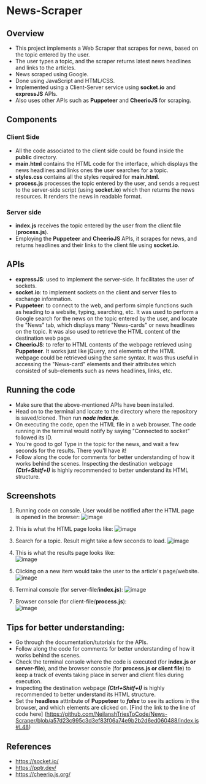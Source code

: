 # News-Scraper

## Overview
- This project implements a Web Scraper that scrapes for news, based on the topic entered by the user.
- The user types a topic, and the scraper returns latest news headlines and links to the articles.
- News scraped using Google.
- Done using JavaScript and HTML/CSS.
- Implemented using a Client-Server service using **socket.io** and **expressJS** APIs.
- Also uses other APIs such as **Puppeteer** and **CheerioJS** for scraping.

## Components
### Client Side
- All the code associated to the client side could be found inside the **public** directory.
- **main.html** contains the HTML code for the interface, which displays the news headlines and links ones the user searches for a topic.
- **styles.css** contains all the styles required for **main.html**.
- **process.js** processes the topic entered by the user, and sends a request to the server-side script (using **socket.io**) which then returns the news resources. It renders the news in readable format.

### Server side
- **index.js** receives the topic entered by the user from the client file (**process.js**). 
- Employing the **Puppeteer** and **CheerioJS** APIs, it scrapes for news, and returns headlines and their links to the client file using **socket.io**.

## APIs
- **expressJS**: used to implement the server-side. It facilitates the user of sockets.
- **socket.io**: to implement sockets on the client and server files to exchange information.
- **Puppeteer**: to connect to the web, and perform simple functions such as heading to a website, typing, searching, etc. It was used to perform a Google search for the news on the topic entered by the user, and locate the "News" tab, which displays many "News-cards" or news headlines on the topic. It was also used to retrieve the HTML content of the destination web page. 
- **CheerioJS**: to refer to HTML contents of the webpage retrieved using **Puppeteer**. It works just like jQuery, and elements of the HTML webpage could be retrieved using the same syntax. It was thus useful in accessing the "News-card" elements and their attributes which consisted of sub-elements such as news headlines, links, etc. 

## Running the code
- Make sure that the above-mentioned APIs have been installed.
- Head on to the terminal and locate to the directory where the repository is saved/cloned. Then run ***node index.js***.
- On executing the code, open the HTML file in a web browser. The code running in the terminal would notify by saying "Connected to socket" followed its ID.
- You're good to go! Type in the topic for the news, and wait a few seconds for the results. There you'll have it!
- Follow along the code for comments for better understanding of how it works behind the scenes. Inspecting the destination webpage ***(Ctrl+Shitf+I)*** is highly recommended to better understand its HTML structure.

## Screenshots
1. Running code on console. User would be notified after the HTML page is opened in the browser:
![image](https://user-images.githubusercontent.com/60074628/118596936-a89b6d80-b7c9-11eb-897a-219c0d547d25.png)

2. This is what the HTML page looks like:
![image](https://user-images.githubusercontent.com/60074628/118598975-7c352080-b7cc-11eb-9215-c263caa84c9a.png)

3. Search for a topic. Result might take a few seconds to load.
![image](https://user-images.githubusercontent.com/60074628/118599788-b4892e80-b7cd-11eb-8771-de8c1864f978.png)

4. This is what the results page looks like:<br>
![image](https://user-images.githubusercontent.com/60074628/118599911-e0a4af80-b7cd-11eb-9b5e-2dffa0b4fdc0.png)

5. Clicking on a new item would take the user to the article's page/website.
![image](https://user-images.githubusercontent.com/60074628/118600024-0631b900-b7ce-11eb-9e01-d68dbf412dc5.png)

6. Terminal console (for server-file/**index.js**):
![image](https://user-images.githubusercontent.com/60074628/118600889-36c62280-b7cf-11eb-9e13-2e17db56dcaa.png)

7. Browser console (for client-file/**process.js**):<br>
![image](https://user-images.githubusercontent.com/60074628/118600743-04b4c080-b7cf-11eb-98ed-cb321582388f.png)

## Tips for better understanding:
- Go through the documentation/tutorials for the APIs.
- Follow along the code for comments for better understanding of how it works behind the scenes. 
- Check the terminal console where the code is executed (for **index.js or server-file**), and the browser console (for **process.js or client file**) to keep a track of events taking place in server and client files during execution.
- Inspecting the destination webpage ***(Ctrl+Shitf+I)*** is highly recommended to better understand its HTML structure.
- Set the **headless** atttribute of **Puppeteer** to ***false*** to see its actions in the browser, and which elements are clicked on. [Find the link to the line of code here] (https://github.com/NeilanshTriesToCode/News-Scraper/blob/a57d23c995c3d3ef83f06a74e9b2b2d6ed060488/index.js#L48)

## References
- https://socket.io/
- https://pptr.dev/
- https://cheerio.js.org/

